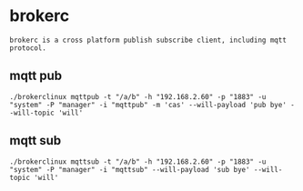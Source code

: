 # brokerc
    brokerc is a cross platform publish subscribe client, including mqtt protocol.
## mqtt pub
    ./brokerclinux mqttpub -t "/a/b" -h "192.168.2.60" -p "1883" -u "system" -P "manager" -i "mqttpub" -m 'cas' --will-payload 'pub bye' --will-topic 'will'
## mqtt sub
    ./brokerclinux mqttsub -t "/a/b" -h "192.168.2.60" -p "1883" -u "system" -P "manager" -i "mqttsub" --will-payload 'sub bye' --will-topic 'will'
